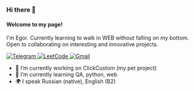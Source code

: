 ### Hi there 👋
#### Welcome to my page!
I'm Egor.
Currently learning to walk in WEB without falling on my bottom.
Open to collaborating on interesting and innovative projects.


<a href="https://t.me/alposomn" rel="nofollow">
  <img src="https://sun9-70.userapi.com/impg/8_lmkK418-HGBF-5SqXJjIsahpePCoFElMCGYg/Rb-e7Ym5yCc.jpg?size=75x20&quality=96&sign=1c829093ea0516215170b3d20f5db86c&type=album" alt="Telegram" data-canonical-src="https://img.shields.io/badge/Telegram-blue?style=flat-square&amp;logo=telegram" style="max-width: 100%;">
</a>

<a href="https://leetcode.com/alposomn" rel="nofollow">
  <img src="https://camo.githubusercontent.com/727211edcb910fd8430af1c0bfdb79b1236fa62ed70b90372a6c456a312d88a9/68747470733a2f2f696d672e736869656c64732e696f2f62616467652f4c656574436f64652d626c75653f7374796c653d666c61742d737175617265266c6f676f3d4c656574436f6465" alt="LeetCode" data-canonical-src="https://img.shields.io/badge/LeetCode-blue?style=flat-square&amp;logo=LeetCode" style="max-width: 100%;">
</a>

<a href="mailto:brovtsinegor@gmail.com" rel="nofollow">
  <img src="https://sun9-40.userapi.com/impg/Ki-qENUVUK2UihFO8iEvKX6fX8SgZvk9WajUjQ/9Wtiz4DdyrA.jpg?size=75x20&quality=96&sign=27fcdbc1abaebaa83d795aacee234fc3&type=album" alt="Gmail" data-canonical-src="https://img.shields.io/badge/Gmail-blue?style=flat-square&amp;logo=Gmail" style="max-width: 100%;">
</a>

- 🔭 I’m currently working on ClickCustom (my pet project)
- 🌱 I’m currently learning QA, python, web
- 🌍 I speak Russian (native), English (B2)
